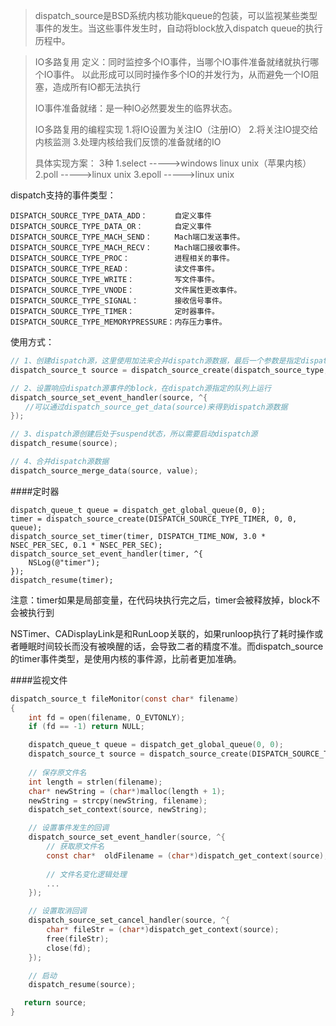 > dispatch_source是BSD系统内核功能kqueue的包装，可以监视某些类型事件的发生。当这些事件发生时，自动将block放入dispatch queue的执行历程中。

>IO多路复用
>定义：同时监控多个IO事件，当哪个IO事件准备就绪就执行哪个IO事件。
>以此形成可以同时操作多个IO的并发行为，从而避免一个IO阻塞，造成所有IO都无法执行
>
>IO事件准备就绪：是一种IO必然要发生的临界状态。
>
>IO多路复用的编程实现
>1.将IO设置为关注IO（注册IO）
>2.将关注IO提交给内核监测
>3.处理内核给我们反馈的准备就绪的IO
>
>具体实现方案： 3种
>1.select ----->windows linux unix（苹果内核）
>2.poll ----->linux unix
>3.epoll ----->linux unix

dispatch支持的事件类型：

```
DISPATCH_SOURCE_TYPE_DATA_ADD：      自定义事件
DISPATCH_SOURCE_TYPE_DATA_OR：       自定义事件
DISPATCH_SOURCE_TYPE_MACH_SEND：     Mach端口发送事件。
DISPATCH_SOURCE_TYPE_MACH_RECV：     Mach端口接收事件。
DISPATCH_SOURCE_TYPE_PROC：          进程相关的事件。
DISPATCH_SOURCE_TYPE_READ：          读文件事件。
DISPATCH_SOURCE_TYPE_WRITE：         写文件事件。
DISPATCH_SOURCE_TYPE_VNODE：         文件属性更改事件。
DISPATCH_SOURCE_TYPE_SIGNAL：        接收信号事件。
DISPATCH_SOURCE_TYPE_TIMER：         定时器事件。
DISPATCH_SOURCE_TYPE_MEMORYPRESSURE：内存压力事件。
```

使用方式：

```c
// 1、创建dispatch源，这里使用加法来合并dispatch源数据，最后一个参数是指定dispatch队列
dispatch_source_t source = dispatch_source_create(dispatch_source_type, handler, mask, dispatch_queue);

// 2、设置响应dispatch源事件的block，在dispatch源指定的队列上运行
dispatch_source_set_event_handler(source, ^{ 
　　//可以通过dispatch_source_get_data(source)来得到dispatch源数据
});

// 3、dispatch源创建后处于suspend状态，所以需要启动dispatch源
dispatch_resume(source);

// 4、合并dispatch源数据
dispatch_source_merge_data(source, value);
```

####定时器

```
dispatch_queue_t queue = dispatch_get_global_queue(0, 0);
timer = dispatch_source_create(DISPATCH_SOURCE_TYPE_TIMER, 0, 0, queue);
dispatch_source_set_timer(timer, DISPATCH_TIME_NOW, 3.0 * NSEC_PER_SEC, 0.1 * NSEC_PER_SEC);
dispatch_source_set_event_handler(timer, ^{
    NSLog(@"timer");
});
dispatch_resume(timer);
```

注意：timer如果是局部变量，在代码块执行完之后，timer会被释放掉，block不会被执行到



NSTimer、CADisplayLink是和RunLoop关联的，如果runloop执行了耗时操作或者睡眠时间较长而没有被唤醒的话，会导致二者的精度不准。而dispatch_source的timer事件类型，是使用内核的事件源，比前者更加准确。



####监视文件

```c
dispatch_source_t fileMonitor(const char* filename) 
{ 
    int fd = open(filename, O_EVTONLY); 
    if (fd == -1) return NULL; 

    dispatch_queue_t queue = dispatch_get_global_queue(0, 0); 
    dispatch_source_t source = dispatch_source_create(DISPATCH_SOURCE_TYPE_VNODE, fd, DISPATCH_VNODE_RENAME, queue); 
    
    // 保存原文件名
    int length = strlen(filename); 
    char* newString = (char*)malloc(length + 1); 
    newString = strcpy(newString, filename); 
    dispatch_set_context(source, newString); 

    // 设置事件发生的回调
    dispatch_source_set_event_handler(source, ^{ 
        // 获取原文件名
        const char*  oldFilename = (char*)dispatch_get_context(source); 
        
        // 文件名变化逻辑处理
        ... 
    }); 

    // 设置取消回调 
    dispatch_source_set_cancel_handler(source, ^{ 
        char* fileStr = (char*)dispatch_get_context(source); 
        free(fileStr); 
        close(fd); 
    }); 

    // 启动
    dispatch_resume(source); 

   return source; 
}
```

